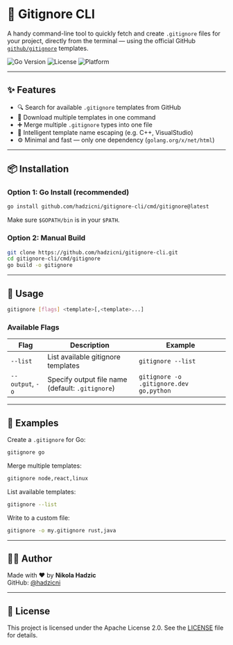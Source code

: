 # 📄 Gitignore CLI

A handy command-line tool to quickly fetch and create `.gitignore` files for your project, directly from the terminal — using the official GitHub [`github/gitignore`](https://github.com/github/gitignore) templates.

![Go Version](https://img.shields.io/badge/Go-1.24+-blue?logo=go)
![License](https://img.shields.io/badge/license-Apache--2.0-blue)
![Platform](https://img.shields.io/badge/platform-macOS%20%7C%20Linux%20%7C%20Windows-lightgrey)

---

## ✨ Features

- 🔍 Search for available `.gitignore` templates from GitHub
- 📄 Download multiple templates in one command
- ➕ Merge multiple `.gitignore` types into one file
- 🧠 Intelligent template name escaping (e.g. C++, VisualStudio)
- ⚙️ Minimal and fast — only one dependency (`golang.org/x/net/html`)

---

## 📦 Installation

### Option 1: Go Install (recommended)

```bash
go install github.com/hadzicni/gitignore-cli/cmd/gitignore@latest
```

Make sure `$GOPATH/bin` is in your `$PATH`.

### Option 2: Manual Build

```bash
git clone https://github.com/hadzicni/gitignore-cli.git
cd gitignore-cli/cmd/gitignore
go build -o gitignore
```

---

## 🚀 Usage

```bash
gitignore [flags] <template>[,<template>...]
```

### Available Flags

| Flag           | Description                                 | Example                              |
|----------------|---------------------------------------------|--------------------------------------|
| `--list`       | List available gitignore templates          | `gitignore --list`                   |
| `--output`, `-o` | Specify output file name (default: `.gitignore`) | `gitignore -o .gitignore.dev go,python` |

---

## 🔧 Examples

Create a `.gitignore` for Go:

```bash
gitignore go
```

Merge multiple templates:

```bash
gitignore node,react,linux
```

List available templates:

```bash
gitignore --list
```

Write to a custom file:

```bash
gitignore -o my.gitignore rust,java
```

---

## 👨‍💻 Author

Made with ❤️ by **Nikola Hadzic**  
GitHub: [@hadzicni](https://github.com/hadzicni)

---

## 📄 License

This project is licensed under the Apache License 2.0. See the [LICENSE](./LICENSE) file for details.

